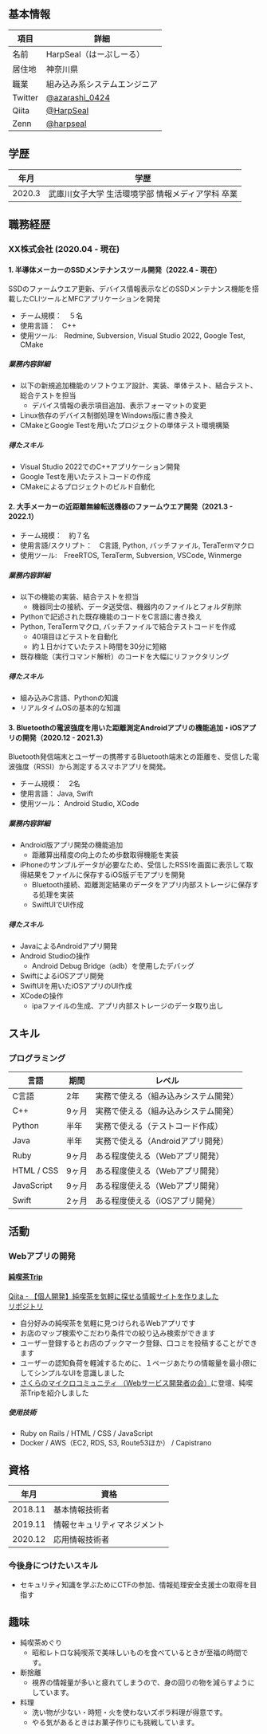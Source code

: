## 基本情報

|項目|詳細|
|---|-----|
|名前|HarpSeal（はーぷしーる）|
|居住地|神奈川県|
|職業|組み込み系システムエンジニア|
|Twitter|[@azarashi_0424](https://twitter.com/azarashi_0424)|
|Qiita|[@HarpSeal](https://qiita.com/HarpSeal)|
|Zenn|[@harpseal](https://zenn.dev/harpseal)|

## 学歴

| 年月 | 学歴 |
|---|-----|
|2020.3|武庫川女子大学 生活環境学部 情報メディア学科 卒業|

## 職務経歴
### XX株式会社 (2020.04 - 現在)

#### 1. 半導体メーカーのSSDメンテナンスツール開発（2022.4 - 現在）
SSDのファームウエア更新、デバイス情報表示などのSSDメンテナンス機能を搭載したCLIツールとMFCアプリケーションを開発

- チーム規模：　５名
- 使用言語：　C++
- 使用ツール:　Redmine, Subversion, Visual Studio 2022, Google Test, CMake

##### 業務内容詳細

- 以下の新規追加機能のソフトウエア設計、実装、単体テスト、結合テスト、総合テストを担当
  - デバイス情報の表示項目追加、表示フォーマットの変更
- Linux依存のデバイス制御処理をWindows版に書き換え
- CMakeとGoogle Testを用いたプロジェクトの単体テスト環境構築

##### 得たスキル

- Visual Studio 2022でのC++アプリケーション開発
- Google Testを用いたテストコードの作成
- CMakeによるプロジェクトのビルド自動化

#### 2. 大手メーカーの近距離無線転送機器のファームウエア開発（2021.3 - 2022.1）
- チーム規模：　約７名
- 使用言語/スクリプト：　C言語, Python, バッチファイル, TeraTermマクロ
- 使用ツール:　FreeRTOS, TeraTerm, Subversion, VSCode, Winmerge

##### 業務内容詳細
- 以下の機能の実装、結合テストを担当
  - 機器同士の接続、データ送受信、機器内のファイルとフォルダ削除
- Pythonで記述された既存機能のコードをC言語に書き換え
- Python, TeraTermマクロ, バッチファイルで結合テストコードを作成
  - 40項目ほどテストを自動化
  - 約１日かけていたテスト時間を30分に短縮
- 既存機能（実行コマンド解析）のコードを大幅にリファクタリング

##### 得たスキル
- 組み込みC言語、Pythonの知識
- リアルタイムOSの基本的な知識

#### 3. Bluetoothの電波強度を用いた距離測定Androidアプリの機能追加・iOSアプリの開発（2020.12 - 2021.3）
Bluetooth発信端末とユーザーの携帯するBluetooth端末との距離を、受信した電波強度（RSSI）から測定するスマホアプリを開発。

- チーム規模：　2名
- 使用言語： Java, Swift　
- 使用ツール： Android Studio, XCode

##### 業務内容詳細
- Android版アプリ開発の機能追加
  - 距離算出精度の向上のため歩数取得機能を実装
- iPhoneのサンプルデータが必要なため、受信したRSSIを画面に表示して取得結果をファイルに保存するiOS版デモアプリを開発
  - Bluetooth接続、距離測定結果のデータをアプリ内部ストレージに保存する処理を実装
  - SwiftUIでUI作成

##### 得たスキル
- JavaによるAndroidアプリ開発
- Android Studioの操作
  - Android Debug Bridge（adb）を使用したデバッグ
- SwiftによるiOSアプリ開発
- SwiftUIを用いたiOSアプリのUI作成
- XCodeの操作
  - ipaファイルの生成、アプリ内部ストレージのデータ取り出し

## スキル

### プログラミング

| 言語 | 期間 | レベル |
|--|-----|-----|
|C言語| 2年 | 実務で使える（組み込みシステム開発） |
|C++| 9ヶ月 | 実務で使える（組み込みシステム開発） |
|Python| 半年 | 実務で使える（テストコード作成） |
|Java| 半年 | 実務で使える（Androidアプリ開発） |
|Ruby| 9ヶ月 | ある程度使える（Webアプリ開発） |
|HTML / CSS| 9ヶ月 | ある程度使える（Webアプリ開発） |
|JavaScript| 9ヶ月 | ある程度使える（Webアプリ開発） |
|Swift| 2ヶ月 | ある程度使える（iOSアプリ開発） |

## 活動

### Webアプリの開発

#### [純喫茶Trip](https://junkissa-trip.link/)

[Qiita - 【個人開発】純喫茶を気軽に探せる情報サイトを作りました](https://qiita.com/HarpSeal/items/2961ea7c100738b5b417)
<br>
[リポジトリ](https://github.com/harpseal-chan/JunkissaTrip)

- 自分好みの純喫茶を気軽に見つけられるWebアプリです
- お店のマップ検索やこだわり条件での絞り込み検索ができます
- ユーザー登録するとお店のブックマーク登録、口コミを投稿することができます
- ユーザーの認知負荷を軽減するために、１ページあたりの情報量を最小限にしてシンプルなUIを意識しました
- [さくらのマイクロコミュニティ （Webサービス開発者の会）](https://sakura-tokyo.connpass.com/event/265953/)に登壇、純喫茶Tripを紹介しました

##### 使用技術
- Ruby on Rails / HTML / CSS / JavaScript
- Docker / AWS（EC2, RDS, S3, Route53ほか） / Capistrano

## 資格

|年月|資格|
|--|--|
| 2018.11 | 基本情報技術者 |
| 2019.11 | 情報セキュリティマネジメント |
| 2020.12 | 応用情報技術者 |

### 今後身につけたいスキル

- セキュリティ知識を学ぶためにCTFの参加、情報処理安全支援士の取得を目指す

## 趣味

- 純喫茶めぐり
  - 昭和レトロな純喫茶で美味しいものを食べているときが至福の時間です。
- 断捨離
  - 視界の情報量が多いと疲れてしまうので、身の回りの物を減らすようにしています。
- 料理
  - 洗い物が少ない・時短・火を使わないズボラ料理が得意です。
  - やる気があるときはお菓子作りにも挑戦しています。
